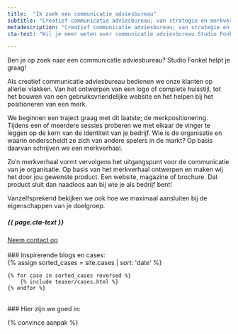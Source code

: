 ```yaml
---
title:  "Ik zoek een communicatie adviesbureau"
subtitle: "Creatief communicatie adviesbureau; van strategie en merkverhaal tot huisstijl en website"
metadescription: "Creatief communicatie adviesbureau; van strategie en merkverhaal tot huisstijl en website"
cta-text: "Wil je meer weten over communicatie adviesbureau Studio Fonkel? Je bent van harte welkom voor een vrijblijvend gesprek"

---
```

Ben je op zoek naar een communicatie adviesbureau? Studio Fonkel helpt je graag!

Als creatief communicatie adviesbureau bedienen we onze klanten op allerlei vlakken. Van het ontwerpen van een logo of complete huisstijl, tot het bouwen van een gebruiksvriendelijke website en het helpen bij het positioneren van een merk.

We beginnen een traject graag met dit laatste; de merkpositionering. Tijdens een of meerdere sessies proberen we met elkaar de vinger te leggen op de kern van de identiteit van je bedrijf. Wie is de organisatie en waarin onderscheidt ze zich van andere spelers in de markt? Op basis daarvan schrijven we een merkverhaal.

Zo’n merkverhaal vormt vervolgens het uitgangspunt voor de communicatie van je organisatie. Op basis van het merkverhaal ontwerpen en maken wij het door jou gewenste product. Een website, magazine of brochure. Dat product sluit dan naadloos aan bij wie je als bedrijf bent!

Vanzelfsprekend bekijken we ook hoe we maximaal aansluiten bij de eigenschappen van je doelgroep.  

<div class="call-to-action">
  <h5 class="cta-text">{{ page.cta-text }}</h5>
  <div class="number"><a href="/contact">Neem contact op</a></span></div>
</div>

<br/>
### Inspirerende blogs en cases:
<div class="cases-overview">
	{% assign sorted_cases = site.cases | sort: 'date' %}

	{% for case in sorted_cases reversed %}
		{% include teaser/cases.html %}
	{% endfor %}
</div>
<br/>
### Hier zijn we goed in:

{% convince aanpak %}
